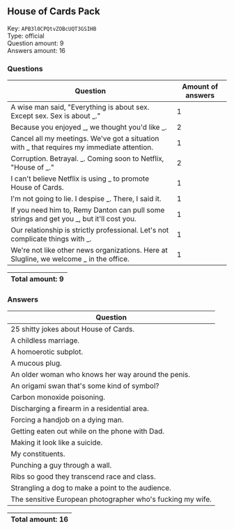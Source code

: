 ## House of Cards Pack
Key: `APB3l0CPQtvZOBcUQT3GSIHB`  
Type: official  
Question amount: 9  
Answers amount: 16
### Questions
| Question | Amount of answers |
|---|---|
| A wise man said, "Everything is about sex. Except sex. Sex is about _." | 1 |
| Because you enjoyed _, we thought you'd like _. | 2 |
| Cancel all my meetings. We've got a situation with _ that requires my immediate attention. | 1 |
| Corruption. Betrayal. _. Coming soon to Netflix, "House of _." | 2 |
| I can't believe Netflix is using _ to promote House of Cards. | 1 |
| I'm not going to lie. I despise _. There, I said it. | 1 |
| If you need him to, Remy Danton can pull some strings and get you _, but it'll cost you. | 1 |
| Our relationship is strictly professional. Let's not complicate things with _. | 1 |
| We're not like other news organizations. Here at Slugline, we welcome _ in the office. | 1 |

|Total amount: 9|
|---|

### Answers
| Question |
|---|
| 25 shitty jokes about House of Cards. |
| A childless marriage. |
| A homoerotic subplot. |
| A mucous plug. |
| An older woman who knows her way around the penis. |
| An origami swan that's some kind of symbol? |
| Carbon monoxide poisoning. |
| Discharging a firearm in a residential area. |
| Forcing a handjob on a dying man. |
| Getting eaten out while on the phone with Dad. |
| Making it look like a suicide. |
| My constituents. |
| Punching a guy through a wall. |
| Ribs so good they transcend race and class. |
| Strangling a dog to make a point to the audience. |
| The sensitive European photographer who's fucking my wife. |

|Total amount: 16|
|---|